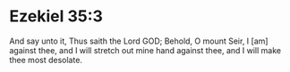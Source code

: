 # Ezekiel 35:3

And say unto it, Thus saith the Lord GOD; Behold, O mount Seir, I [am] against thee, and I will stretch out mine hand against thee, and I will make thee most desolate.